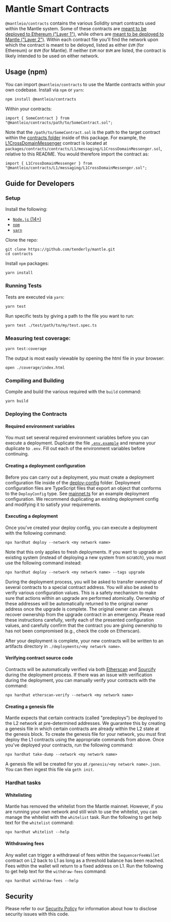 # Mantle Smart Contracts

`@mantleio/contracts` contains the various Solidity smart contracts used within the Mantle system.
Some of these contracts are [meant to be deployed to Ethereum ("Layer 1")](https://github.com/tenderly/mantle/tree/main/packages/contracts/contracts/L1), while others are [meant to be deployed to Mantle ("Layer 2")](https://github.com/tenderly/mantle/tree/main/packages/contracts/contracts/L2).
Within each contract file you'll find the network upon which the contract is meant to be deloyed, listed as either `EVM` (for Ethereum) or `BVM` (for Mantle).
If neither `EVM` nor `BVM` are listed, the contract is likely intended to be used on either network.

## Usage (npm)

You can import `@mantleio/contracts` to use the Mantle contracts within your own codebase.
Install via `npm` or `yarn`:

```shell
npm install @mantleio/contracts
```

Within your contracts:

```solidity
import { SomeContract } from "@mantleio/contracts/path/to/SomeContract.sol";
```

Note that the `/path/to/SomeContract.sol` is the path to the target contract within the [contracts folder](https://github.com/tenderly/mantle/tree/main/packages/contracts/contracts) inside of this package.
For example, the [L1CrossDomainMessenger](https://github.com/tenderly/mantle/blob/main/packages/contracts/contracts/L1/messaging/L1CrossDomainMessenger.sol) contract is located at `packages/contracts/contracts/L1/messaging/L1CrossDomainMessenger.sol`, relative to this README.
You would therefore import the contract as:


```solidity
import { L1CrossDomainMessenger } from "@mantleio/contracts/L1/messaging/L1CrossDomainMessenger.sol";
```

## Guide for Developers

### Setup

Install the following:
- [`Node.js` (14+)](https://nodejs.org/en/)
- [`npm`](https://www.npmjs.com/get-npm)
- [`yarn`](https://classic.yarnpkg.com/en/docs/install/)

Clone the repo:

```shell
git clone https://github.com/tenderly/mantle.git
cd contracts
```

Install `npm` packages:

```shell
yarn install
```

### Running Tests

Tests are executed via `yarn`:

```shell
yarn test
```

Run specific tests by giving a path to the file you want to run:

```shell
yarn test ./test/path/to/my/test.spec.ts
```

### Measuring test coverage:

```shell
yarn test:coverage
```

The output is most easily viewable by opening the html file in your browser:

```shell
open ./coverage/index.html
```

### Compiling and Building

Compile and build the various required with the `build` command:

```shell
yarn build
```

### Deploying the Contracts

#### Required environment variables

You must set several required environment variables before you can execute a deployment.
Duplicate the file [`.env.example`](./.env.example) and rename your duplicate to `.env`.
Fill out each of the environment variables before continuing.

#### Creating a deployment configuration

Before you can carry out a deployment, you must create a deployment configuration file inside of the [deploy-config](./deploy-config/) folder.
Deployment configuration files are TypeScript files that export an object that conforms to the `DeployConfig` type.
See [mainnet.ts](./deploy-config/mainnet.ts) for an example deployment configuration.
We recommend duplicating an existing deployment config and modifying it to satisfy your requirements.

#### Executing a deployment

Once you've created your deploy config, you can execute a deployment with the following command:

```
npx hardhat deploy --network <my network name>
```

Note that this only applies to fresh deployments.
If you want to upgrade an existing system (instead of deploying a new system from scratch), you must use the following command instead:

```
npx hardhat deploy --network <my network name> --tags upgrade
```

During the deployment process, you will be asked to transfer ownership of several contracts to a special contract address.
You will also be asked to verify various configuration values.
This is a safety mechanism to make sure that actions within an upgrade are performed atomically.
Ownership of these addresses will be automatically returned to the original owner address once the upgrade is complete.
The original owner can always recover ownership from the upgrade contract in an emergency.
Please read these instructions carefully, verify each of the presented configuration values, and carefully confirm that the contract you are giving ownership to has not been compromised (e.g., check the code on Etherscan).

After your deployment is complete, your new contracts will be written to an artifacts directory in `./deployments/<my network name>`.

#### Verifying contract source code

Contracts will be automatically verified via both [Etherscan](https://etherscan.io) and [Sourcify](https://sourcify.dev/) during the deployment process.
If there was an issue with verification during the deployment, you can manually verify your contracts with the command:

```
npx hardhat etherscan-verify --network <my network name>
```

#### Creating a genesis file

Mantle expects that certain contracts (called "predeploys") be deployed to the L2 network at pre-determined addresses.
We guarantee this by creating a genesis file in which certain contracts are already within the L2 state at the genesis block.
To create the genesis file for your network, you must first deploy the L1 contracts using the appropriate commands from above.
Once you've deployed your contracts, run the following command:

```
npx hardhat take-dump --network <my network name>
```

A genesis file will be created for you at `/genesis/<my network name>.json`.
You can then ingest this file via `geth init`.

### Hardhat tasks

#### Whitelisting

Mantle has removed the whitelist from the Mantle mainnet.
However, if you are running your own network and still wish to use the whitelist, you can manage the whitelist with the `whitelist` task.
Run the following to get help text for the `whitelist` command:

```
npx hardhat whitelist --help
```

#### Withdrawing fees

Any wallet can trigger a withdrawal of fees within the `SequencerFeeWallet` contract on L2 back to L1 as long as a threshold balance has been reached.
Fees within the wallet will return to a fixed address on L1.
Run the following to get help text for the `withdraw-fees` command:

```
npx hardhat withdraw-fees --help
```

## Security
Please refer to our [Security Policy](https://github.com/mantlenetworkio/.github/security/policy) for information about how to disclose security issues with this code.
